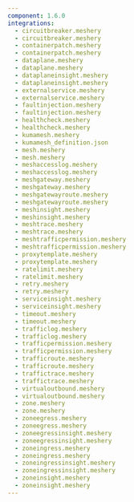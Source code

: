 ```yaml
---
component: 1.6.0
integrations:
  - circuitbreaker.meshery
  - circuitbreaker.meshery
  - containerpatch.meshery
  - containerpatch.meshery
  - dataplane.meshery
  - dataplane.meshery
  - dataplaneinsight.meshery
  - dataplaneinsight.meshery
  - externalservice.meshery
  - externalservice.meshery
  - faultinjection.meshery
  - faultinjection.meshery
  - healthcheck.meshery
  - healthcheck.meshery
  - kumamesh.meshery
  - kumamesh_definition.json
  - mesh.meshery
  - mesh.meshery
  - meshaccesslog.meshery
  - meshaccesslog.meshery
  - meshgateway.meshery
  - meshgateway.meshery
  - meshgatewayroute.meshery
  - meshgatewayroute.meshery
  - meshinsight.meshery
  - meshinsight.meshery
  - meshtrace.meshery
  - meshtrace.meshery
  - meshtrafficpermission.meshery
  - meshtrafficpermission.meshery
  - proxytemplate.meshery
  - proxytemplate.meshery
  - ratelimit.meshery
  - ratelimit.meshery
  - retry.meshery
  - retry.meshery
  - serviceinsight.meshery
  - serviceinsight.meshery
  - timeout.meshery
  - timeout.meshery
  - trafficlog.meshery
  - trafficlog.meshery
  - trafficpermission.meshery
  - trafficpermission.meshery
  - trafficroute.meshery
  - trafficroute.meshery
  - traffictrace.meshery
  - traffictrace.meshery
  - virtualoutbound.meshery
  - virtualoutbound.meshery
  - zone.meshery
  - zone.meshery
  - zoneegress.meshery
  - zoneegress.meshery
  - zoneegressinsight.meshery
  - zoneegressinsight.meshery
  - zoneingress.meshery
  - zoneingress.meshery
  - zoneingressinsight.meshery
  - zoneingressinsight.meshery
  - zoneinsight.meshery
  - zoneinsight.meshery
---
```

